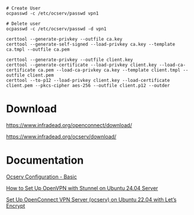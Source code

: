 # 
```
# Create User
ocpasswd -c /etc/ocserv/passwd vpn1

# Delete user
ocpasswd -c /etc/ocserv/passwd -d vpn1
```
```
certtool --generate-privkey --outfile ca.key
certtool --generate-self-signed --load-privkey ca.key --template ca.tmpl --outfile ca.pem
```
```
certtool --generate-privkey --outfile client.key
certtool --generate-certificate --load-privkey client.key --load-ca-certificate ca.pem --load-ca-privkey ca.key --template client.tmpl --outfile client.pem
certtool --to-p12 --load-privkey client.key --load-certificate client.pem --pkcs-cipher aes-256 --outfile client.p12 --outder
```

# Download
https://www.infradead.org/openconnect/download/

https://www.infradead.org/ocserv/download/

# Documentation
[Ocserv Configuration - Basic](https://docs.openconnect-vpn.net/recipes/ocserv-configuration-basic/) 

[How to Set Up OpenVPN with Stunnel on Ubuntu 24.04 Server](https://www.linuxbabe.com/ubuntu/set-up-openvpn-with-stunnel-on-ubuntu-24-04-server)

[Set Up OpenConnect VPN Server (ocserv) on Ubuntu 22.04 with Let’s Encrypt](https://www.linuxbabe.com/ubuntu/openconnect-vpn-server-ocserv-ubuntu-16-04-17-10-lets-encrypt)
